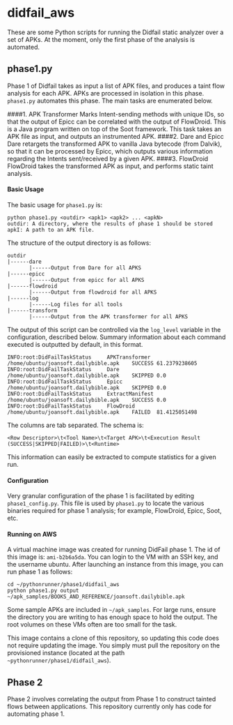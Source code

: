 # didfail_aws
These are some Python scripts for running the Didfail static analyzer over a set of APKs. At the moment, only the first phase of the analysis is automated.

## phase1.py
Phase 1 of Didfail takes as input a list of APK files, and produces a taint flow analysis for each APK.  APKs are processed in isolation in this phase.  `phase1.py` automates this phase.  The main tasks are enumerated below.

####1. APK Transformer
Marks Intent-sending methods with unique IDs, so that the output of Epicc can be correlated with the output of FlowDroid.  This is a Java program written on top of the Soot framework.  This task takes an APK file as input, and outputs an instrumented APK.
####2. Dare and Epicc
Dare retargets the transformed APK to vanilla Java bytecode (from Dalvik), so that it can be processed by Epicc, which outputs various information regarding the Intents sent/received by a given APK.
####3. FlowDroid
FlowDroid takes the transformed APK as input, and performs static taint analysis.

#### Basic Usage
The basic usage for `phase1.py` is:
```
python phase1.py <outdir> <apk1> <apk2> ... <apkN>
outdir: A directory, where the results of phase 1 should be stored
apkI: A path to an APK file.
```
The structure of the output directory is as follows:
```
outdir
|------dare
       |------Output from Dare for all APKS 
|------epicc
       |------Output from epicc for all APKS
|------flowdroid
       |------Output from flowdroid for all APKS
|------log
       |------Log files for all tools
|------transform
       |------Output from the APK transformer for all APKS
```
The output of this script can be controlled via the `log_level` variable in the configuration, described below.  Summary information about each command executed is outputted by default, in this format.
```
INFO:root:DidFailTaskStatus     APKTransformer  /home/ubuntu/joansoft.dailybible.apk    SUCCESS 61.2379238605
INFO:root:DidFailTaskStatus     Dare    /home/ubuntu/joansoft.dailybible.apk    SKIPPED 0.0
INFO:root:DidFailTaskStatus     Epicc   /home/ubuntu/joansoft.dailybible.apk    SKIPPED 0.0
INFO:root:DidFailTaskStatus     ExtractManifest /home/ubuntu/joansoft.dailybible.apk    SUCCESS 0.0
INFO:root:DidFailTaskStatus     FlowDroid       /home/ubuntu/joansoft.dailybible.apk    FAILED  81.4125051498
```
The columns are tab separated.  The schema is: 
```
<Row Descriptor>\t<Tool Name>\t<Target APK>\t<Execution Result (SUCCESS|SKIPPED|FAILED)>\t<Runtime>
```
This information can easily be extracted to compute statistics for a given run.

#### Configuration
Very granular configuration of the phase 1 is facilitated by editing `phase1_config.py`.  This file is used by `phase1.py` to locate the various binaries required for phase 1 analysis; for example, FlowDroid, Epicc, Soot, etc.

#### Running on AWS
A virtual machine image was created for running DidFail phase 1. The id of this image is: `ami-b2b6a5da`.  You can login to the VM with an SSH key, and the username ubuntu.  After launching an instance from this image, you can run phase 1 as follows:
```
cd ~/pythonrunner/phase1/didfail_aws
python phase1.py output ~/apk_samples/BOOKS_AND_REFERENCE/joansoft.dailybible.apk
```
Some sample APKs are included in `~/apk_samples`.  For large runs, ensure the directory you are writing to has enough space to hold the output.  The root volumes on these VMs often are too small for the task. 

This image contains a clone of this repository, so updating this code does not require updating the image.  You simply must pull the repository on the provisioned instance (located at the path `~pythonrunner/phase1/didfail_aws`).

## Phase 2
Phase 2 involves correlating the output from Phase 1 to construct tainted flows between applications.  This repository currently only has code for automating phase 1. 


